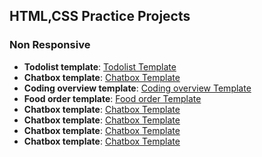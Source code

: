 ## HTML,CSS Practice Projects

### Non Responsive
- **Todolist template**: [Todolist Template](https://todolist-template-u4bt.vercel.app/)
- **Chatbox template**: [Chatbox Template](https://chatting-page-template.vercel.app/)
- **Coding overview template**: [Coding overview Template](https://coding-overview-templates.vercel.app/)
- **Food order template**: [Food order Template](https://food-order-template.vercel.app/)
- **Chatbox template**: [Chatbox Template](https://chatting-page-template.vercel.app/)
- **Chatbox template**: [Chatbox Template](https://chatting-page-template.vercel.app/)
- **Chatbox template**: [Chatbox Template](https://chatting-page-template.vercel.app/)
- **Chatbox template**: [Chatbox Template](https://chatting-page-template.vercel.app/)
